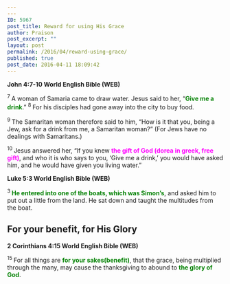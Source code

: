 ```yaml
---
---
ID: 5967
post_title: Reward for using His Grace
author: Praison
post_excerpt: ""
layout: post
permalink: /2016/04/reward-using-grace/
published: true
post_date: 2016-04-11 18:09:42
---
```

<p class="passage-display"><strong><span class="passage-display-bcv">John 4:7-10
</span><span class="passage-display-version">World English Bible (WEB)</span></strong></p>
<span id="en-WEB-26164" class="text John-4-7"><sup class="versenum">7 </sup>A woman of Samaria came to draw water. Jesus said to her, <span class="woj">“<span style="color: #008000;"><strong>Give me a drink</strong></span>.”</span> </span><span id="en-WEB-26165" class="text John-4-8"><sup class="versenum">8 </sup>For his disciples had gone away into the city to buy food.</span>

<span id="en-WEB-26166" class="text John-4-9"><sup class="versenum">9 </sup>The Samaritan woman therefore said to him, “How is it that you, being a Jew, ask for a drink from me, a Samaritan woman?” (For Jews have no dealings with Samaritans.)</span>

<span id="en-WEB-26167" class="text John-4-10"><sup class="versenum">10 </sup>Jesus answered her, <span class="woj">“If you knew <span style="color: #ff00ff;"><strong>the gift of God (dorea in greek, free gift)</strong></span>, and who it is who says to you, ‘Give me a drink,’ you would have asked him, and he would have given you living water.”</span></span>
<p class="passage-display"><strong><span class="passage-display-bcv">Luke 5:3
</span><span class="passage-display-version">World English Bible (WEB)</span></strong></p>
<span id="en-WEB-25111" class="text Luke-5-3"><sup class="versenum">3 </sup><span style="color: #008000;"><strong>He entered into one of the boats, which was Simon’s</strong></span>, and asked him to put out a little from the land. He sat down and taught the multitudes from the boat.</span>
<h2><strong>For your benefit, for His Glory</strong></h2>
<strong><span class="passage-display-bcv">2 Corinthians 4:15
</span><span class="passage-display-version">World English Bible (WEB)</span></strong>

<span id="en-WEB-28876" class="text 2Cor-4-15"><sup class="versenum">15 </sup>For all things are <span style="color: #008000;"><strong>for your sakes(benefit)</strong></span>, that the grace, being multiplied through the many, may cause the thanksgiving to abound to <span style="color: #008000;"><strong>the glory of God</strong></span>.</span>

&nbsp;

&nbsp;